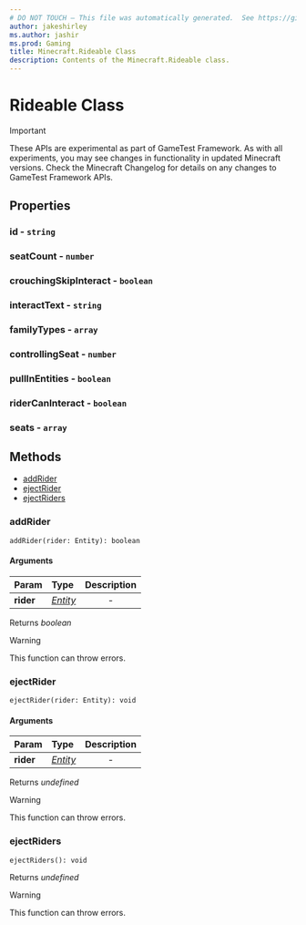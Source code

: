 ```yaml
---
# DO NOT TOUCH — This file was automatically generated.  See https://github.com/Mojang/MinecraftScriptingApiDocsGenerator to modify descriptions, examples, etc.
author: jakeshirley
ms.author: jashir
ms.prod: Gaming
title: Minecraft.Rideable Class
description: Contents of the Minecraft.Rideable class.
---
```

# Rideable Class
>[!IMPORTANT]
>These APIs are experimental as part of GameTest Framework. As with all experiments, you may see changes in functionality in updated Minecraft versions. Check the Minecraft Changelog for details on any changes to GameTest Framework APIs.
## Properties
### **id** - `string`



### **seatCount** - `number`



### **crouchingSkipInteract** - `boolean`



### **interactText** - `string`



### **familyTypes** - `array`



### **controllingSeat** - `number`



### **pullInEntities** - `boolean`



### **riderCanInteract** - `boolean`



### **seats** - `array`




## Methods
- [addRider](#addrider)
- [ejectRider](#ejectrider)
- [ejectRiders](#ejectriders)
  
### **addRider**
`
addRider(rider: Entity): boolean
`

#### Arguments
| Param | Type | Description |
| :--- | :--- | :---: |
| **rider** | [*Entity*](Entity.md) | - |

Returns *boolean*

> [!WARNING]
> This function can throw errors.

### **ejectRider**
`
ejectRider(rider: Entity): void
`

#### Arguments
| Param | Type | Description |
| :--- | :--- | :---: |
| **rider** | [*Entity*](Entity.md) | - |

Returns *undefined*

> [!WARNING]
> This function can throw errors.

### **ejectRiders**
`
ejectRiders(): void
`


Returns *undefined*

> [!WARNING]
> This function can throw errors.

